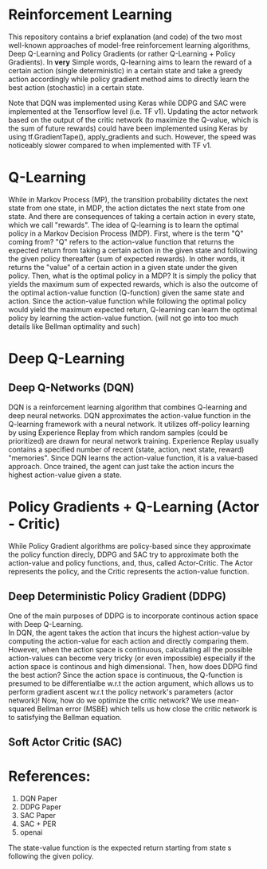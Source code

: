 Reinforcement Learning
======================

This repository contains a brief explanation (and code) of the two most well-known approaches of model-free reinforcement learning algorithms, Deep Q-Learning and Policy Gradients (or rather Q-Learning + Policy Gradients). In **very** Simple words, Q-learning aims to learn the reward of a certain action (single deterministic) in a certain state and take a greedy action accordingly while policy gradient method aims to directly learn the best action (stochastic) in a certain state.

Note that DQN was implemented using Keras while DDPG and SAC were implemented at the Tensorflow level (i.e. TF v1). Updating the actor network based on the output of the critic network (to maximize the Q-value, which is the sum of future rewards) could have been implemented using Keras by using tf.GradientTape(), apply_gradients and such. However, the speed was noticeably slower compared to when implemented with TF v1.


# Q-Learning
 While in Markov Process (MP), the transition probability dictates the next state from one state, in MDP, the action dictates the next state from one state. And there are consequences of taking a certain action in every state, which we call "rewards". The idea of Q-learning is to learn the optimal policy in a Markov Decision Process (MDP). First, where is the term "Q" coming from? "Q" refers to the action-value function that returns the expected return from taking a certain action in the given state and following the given policy thereafter (sum of expected rewards). In other words, it returns the "value" of a certain action in a given state under the given policy. 
 Then, what is the optimal policy in a MDP? It is simply the policy that yields the maximum sum of expected rewards, which is also the outcome of the optimal action-value function (Q-function) given the same state and action. Since the action-value function while following the optimal policy would yield the maximum expected return, Q-learning can learn the optimal policy by learning the action-value function. (will not go into too much details like Bellman optimality and such)

# Deep Q-Learning
## Deep Q-Networks (DQN)
DQN is a reinforcement learning algorithm that combines Q-learning and deep neural networks. DQN approximates the action-value function in the Q-learning framework with a neural network. It utilizes off-policy learning by using Experience Replay from which random samples (could be prioritized) are drawn for neural network training. Experience Replay usually contains a specified number of recent (state, action, next state, reward) "memories". Since DQN learns the action-value function, it is a value-based approach. Once trained, the agent can just take the action incurs the highest action-value given a state. 

# Policy Gradients + Q-Learning (Actor - Critic)
While Policy Gradient algorithms are policy-based since they approximate the policy function direcly, DDPG and SAC try to approximate both the action-value and policy functions, and, thus, called Actor-Critic. The Actor represents the policy, and the Critic represents the action-value function. 

## Deep Deterministic Policy Gradient (DDPG)
One of the main purposes of DDPG is to incorporate continous action space with Deep Q-Learning.  
In DQN, the agent takes the action that incurs the highest action-value by computing the action-value for each action and directly comparing them. However, when the action space is continuous, calculating all the possible action-values can become very tricky (or even impossible) especially if the action space is continous and high dimensional. Then, how does DDPG find the best action? Since the action space is continuous, the Q-function is presumed to be differentialbe w.r.t the action argument, which allows us to perform gradient ascent w.r.t the policy network's parameters (actor network)! Now, how do we optimize the critic network? We use mean-squared Bellman error (MSBE) which tells us how close the critic network is to satisfying the Bellman equation.


## Soft Actor Critic (SAC)



# References:
1. DQN Paper
2. DDPG Paper
3. SAC Paper
4. SAC + PER
5. openai 

The state-value function is the expected return starting from state s following the given policy. 



